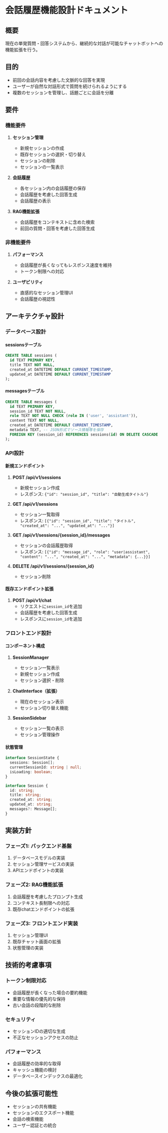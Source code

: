# 会話履歴機能設計ドキュメント

## 概要

現在の単発質問・回答システムから、継続的な対話が可能なチャットボットへの機能拡張を行う。

## 目的

- 前回の会話内容を考慮した文脈的な回答を実現
- ユーザーが自然な対話形式で質問を続けられるようにする
- 複数のセッションを管理し、話題ごとに会話を分離

## 要件

### 機能要件

1. **セッション管理**
   - 新規セッションの作成
   - 既存セッションの選択・切り替え
   - セッションの削除
   - セッションの一覧表示

2. **会話履歴**
   - 各セッション内の会話履歴の保存
   - 会話履歴を考慮した回答生成
   - 会話履歴の表示

3. **RAG機能拡張**
   - 会話履歴をコンテキストに含めた検索
   - 前回の質問・回答を考慮した回答生成

### 非機能要件

1. **パフォーマンス**
   - 会話履歴が長くなってもレスポンス速度を維持
   - トークン制限への対応

2. **ユーザビリティ**
   - 直感的なセッション管理UI
   - 会話履歴の視認性

## アーキテクチャ設計

### データベース設計

#### sessionsテーブル
```sql
CREATE TABLE sessions (
  id TEXT PRIMARY KEY,
  title TEXT NOT NULL,
  created_at DATETIME DEFAULT CURRENT_TIMESTAMP,
  updated_at DATETIME DEFAULT CURRENT_TIMESTAMP
);
```

#### messagesテーブル
```sql
CREATE TABLE messages (
  id TEXT PRIMARY KEY,
  session_id TEXT NOT NULL,
  role TEXT NOT NULL CHECK (role IN ('user', 'assistant')),
  content TEXT NOT NULL,
  created_at DATETIME DEFAULT CURRENT_TIMESTAMP,
  metadata TEXT, -- JSON形式でソース情報等を保存
  FOREIGN KEY (session_id) REFERENCES sessions(id) ON DELETE CASCADE
);
```

### API設計

#### 新規エンドポイント

1. **POST /api/v1/sessions**
   - 新規セッション作成
   - レスポンス: `{"id": "session_id", "title": "自動生成タイトル"}`

2. **GET /api/v1/sessions**
   - セッション一覧取得
   - レスポンス: `[{"id": "session_id", "title": "タイトル", "created_at": "...", "updated_at": "..."}]`

3. **GET /api/v1/sessions/{session_id}/messages**
   - セッションの会話履歴取得
   - レスポンス: `[{"id": "message_id", "role": "user|assistant", "content": "...", "created_at": "...", "metadata": {...}}]`

4. **DELETE /api/v1/sessions/{session_id}**
   - セッション削除

#### 既存エンドポイント拡張

1. **POST /api/v1/chat**
   - リクエストに`session_id`を追加
   - 会話履歴を考慮した回答生成
   - レスポンスに`session_id`を追加

### フロントエンド設計

#### コンポーネント構成

1. **SessionManager**
   - セッション一覧表示
   - 新規セッション作成
   - セッション選択・削除

2. **ChatInterface（拡張）**
   - 現在のセッション表示
   - セッション切り替え機能

3. **SessionSidebar**
   - セッション一覧の表示
   - セッション管理操作

#### 状態管理

```typescript
interface SessionState {
  sessions: Session[];
  currentSessionId: string | null;
  isLoading: boolean;
}

interface Session {
  id: string;
  title: string;
  created_at: string;
  updated_at: string;
  messages?: Message[];
}
```

## 実装方針

### フェーズ1: バックエンド基盤
1. データベースモデルの実装
2. セッション管理サービスの実装
3. APIエンドポイントの実装

### フェーズ2: RAG機能拡張
1. 会話履歴を考慮したプロンプト生成
2. コンテキスト長制限への対応
3. 既存chatエンドポイントの拡張

### フェーズ3: フロントエンド実装
1. セッション管理UI
2. 既存チャット画面の拡張
3. 状態管理の実装

## 技術的考慮事項

### トークン制限対応
- 会話履歴が長くなった場合の要約機能
- 重要な情報の優先的な保持
- 古い会話の段階的な削除

### セキュリティ
- セッションIDの適切な生成
- 不正なセッションアクセスの防止

### パフォーマンス
- 会話履歴の効率的な取得
- キャッシュ機能の検討
- データベースインデックスの最適化

## 今後の拡張可能性

- セッションの共有機能
- セッションのエクスポート機能
- 会話の検索機能
- ユーザー認証との統合